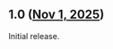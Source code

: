 ## 1.0 ([Nov 1, 2025](https://github.com/ramensoftware/windhawk-mods/blob/5401972bce638083d128c6917a5930f245ee9d57/mods/no-icon-messagebox-sound.wh.cpp))

Initial release.
